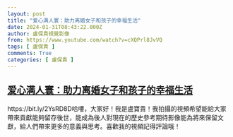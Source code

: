 ```yaml
---
layout: post
title: "爱心满人寰：助力离婚女子和孩子的幸福生活"
date: 2024-01-31T08:43:22.000Z
author: 盧保貴視覺影像
from: https://www.youtube.com/watch?v=cXQPrl8JvVQ
tags: [ 盧保貴 ]
comments: True
categories: [ 盧保貴 ]
---
```

<!--1706690602000-->
[爱心满人寰：助力离婚女子和孩子的幸福生活](https://www.youtube.com/watch?v=cXQPrl8JvVQ)
------

<div>
https://bit.ly/2YsRD8D哈嘍，大家好！我是盧寶貴！我拍攝的視頻希望能給大家帶來貢獻能夠留存後世，能成為後人對現在的歷史參考期待影像能為將來保留文獻，給人們帶來更多的意義與思考。喜歡我的視頻記得評論哦！
</div>
